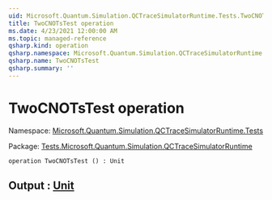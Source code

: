 ```yaml
---
uid: Microsoft.Quantum.Simulation.QCTraceSimulatorRuntime.Tests.TwoCNOTsTest
title: TwoCNOTsTest operation
ms.date: 4/23/2021 12:00:00 AM
ms.topic: managed-reference
qsharp.kind: operation
qsharp.namespace: Microsoft.Quantum.Simulation.QCTraceSimulatorRuntime.Tests
qsharp.name: TwoCNOTsTest
qsharp.summary: ''
---
```


# TwoCNOTsTest operation

Namespace: [Microsoft.Quantum.Simulation.QCTraceSimulatorRuntime.Tests](xref:Microsoft.Quantum.Simulation.QCTraceSimulatorRuntime.Tests)

Package: [Tests.Microsoft.Quantum.Simulation.QCTraceSimulatorRuntime](https://nuget.org/packages/Tests.Microsoft.Quantum.Simulation.QCTraceSimulatorRuntime)




```qsharp
operation TwoCNOTsTest () : Unit
```


## Output : [Unit](xref:microsoft.quantum.qsharp.valueliterals#unit-literal)

